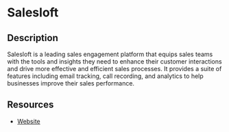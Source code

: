 # Salesloft

## Description
Salesloft is a leading sales engagement platform that equips sales teams with the tools and insights they need to enhance their customer interactions and drive more effective and efficient sales processes. It provides a suite of features including email tracking, call recording, and analytics to help businesses improve their sales performance.

## Resources
* [Website](salesloft.com)